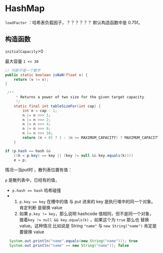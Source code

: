 # HashMap

`loadFactor` ：哈希表负载因子，？？？？？？ 默认构造函数中是 0.75f。

## 构造函数

`initialCapacity`>0

最大容量 `1 << 30`

```java
// 判断不是一个数字
public static boolean isNaN(float v) {
    return (v != v);
}
```

```java
 /**
     * Returns a power of two size for the given target capacity.
     */
    static final int tableSizeFor(int cap) {
        int n = cap - 1;
        n |= n >>> 1;
        n |= n >>> 2;
        n |= n >>> 4;
        n |= n >>> 8;
        n |= n >>> 16;
        return (n < 0) ? 1 : (n >= MAXIMUM_CAPACITY) ? MAXIMUM_CAPACITY : n + 1;
    }
```

```java
if (p.hash == hash &&
    ((k = p.key) == key || (key != null && key.equals(k))))
    e = p;
```

情况—当put时 ，散列表位置有值：

`p` 是散列表中，已经有的值，

* `p.hash == hash` 哈希碰撞
* 1. `p.key == key` 在槽中的值 与 put 进来的 key 是执行堆中的同一个对象。肯定判断 是替换 value
  2. 如果 `p.key != key`，那么说明 hashcode 值相同，但不是同一个对象，接着`key != null && key.equals(k)` ，如果这个为 `true` 那么也 替换 value。这种情况 比如说是 String `"name"` 与 `new String("name")` 肯定是要替换 value

```java
  System.out.println("name".equals(new String("name"))); true
  System.out.println("name" == new String("name")); false
```

